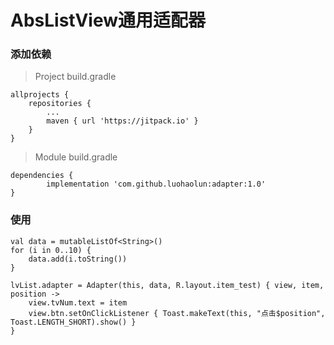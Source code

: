 # AbsListView通用适配器


### 添加依赖

> Project build.gradle

	allprojects {
		repositories {
			...
			maven { url 'https://jitpack.io' }
		}
	}
	
> Module build.gradle

	dependencies {
	        implementation 'com.github.luohaolun:adapter:1.0'
	}


### 使用


	val data = mutableListOf<String>()
	for (i in 0..10) {
		data.add(i.toString())
	}
	
	lvList.adapter = Adapter(this, data, R.layout.item_test) { view, item, position ->
		view.tvNum.text = item
		view.btn.setOnClickListener { Toast.makeText(this, "点击$position", Toast.LENGTH_SHORT).show() }
	}
